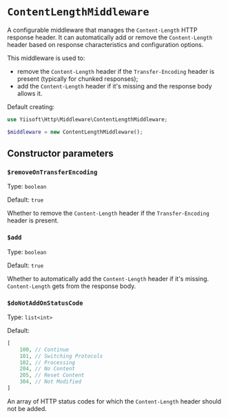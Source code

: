 # `ContentLengthMiddleware`

A configurable middleware that manages the `Content-Length` HTTP response header. It can automatically add or remove the 
`Content-Length` header based on response characteristics and configuration options.

This middleware is used to:

- remove the `Content-Length` header if the `Transfer-Encoding` header is present (typically for chunked responses);
- add the `Content-Length` header if it's missing and the response body allows it.

Default creating:

```php
use Yiisoft\Http\Middleware\ContentLengthMiddleware;

$middleware = new ContentLengthMiddleware();
```

## Constructor parameters

### `$removeOnTransferEncoding`

Type: `boolean`

Default: `true`

Whether to remove the `Content-Length` header if the `Transfer-Encoding` header is present.

### `$add`

Type: `boolean`

Default: `true`

Whether to automatically add the `Content-Length` header if it's missing. `Content-Length` gets from the response body.

###  `$doNotAddOnStatusCode`

Type: `list<int>`

Default: 
```php
[
    100, // Continue
    101, // Switching Protocols
    102, // Processing
    204, // No Content
    205, // Reset Content
    304, // Not Modified
]
```

An array of HTTP status codes for which the `Content-Length` header should not be added.
